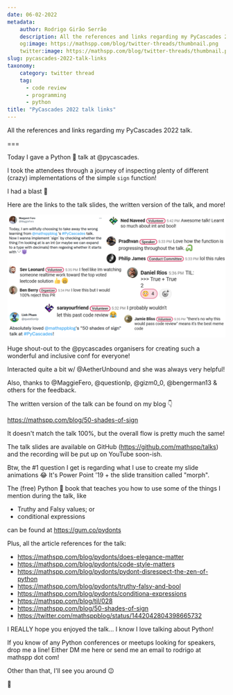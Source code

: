 ```yaml
---
date: 06-02-2022
metadata:
    author: Rodrigo Girão Serrão
    description: All the references and links regarding my PyCascades 2022 talk.
    og:image: https://mathspp.com/blog/twitter-threads/thumbnail.png
    twitter:image: https://mathspp.com/blog/twitter-threads/thumbnail.png
slug: pycascades-2022-talk-links
taxonomy:
    category: twitter thread
    tag:
      - code review
      - programming
      - python
title: "PyCascades 2022 talk links"
---
```


All the references and links regarding my PyCascades 2022 talk.

===

Today I gave a Python 🐍 talk at @pycascades.

I took the attendees through a journey of inspecting plenty of different (crazy) implementations of the simple `sign` function!

I had a blast 🥳

Here are the links to the talk slides, the written version of the talk, and more!

![A collage of funny reactions and nice feedback from my talk.](pycascades2022_reactions.png "Some feedback and live reactions I got.")

Huge shout-out to the @pycascades organisers for creating such a wonderful and inclusive conf for everyone!

Interacted quite a bit w/ @AetherUnbound and she was always very helpful!

Also, thanks to @MaggieFero, @questionlp, @gizm0_0, @bengerman13 & others for the feedback.

The written version of the talk can be found on my blog 👇

https://mathspp.com/blog/50-shades-of-sign

It doesn't match the talk 100%, but the overall flow is pretty much the same!

The talk slides are available on GitHub (https://github.com/mathspp/talks) and the recording will be put up on YouTube soon-ish.

Btw, the #1 question I get is regarding what I use to create my slide animations 😂
It's Power Point '19 + the slide transition called "morph".

The (free) Python 🐍 book that teaches you how to use some of the things I mention during the talk, like

 - Truthy and Falsy values; or
 - conditional expressions

can be found at https://gum.co/pydonts

Plus, all the article references for the talk:

 - https://mathspp.com/blog/pydonts/does-elegance-matter
 - https://mathspp.com/blog/pydonts/code-style-matters
 - https://mathspp.com/blog/pydonts/pydont-disrespect-the-zen-of-python
 - https://mathspp.com/blog/pydonts/truthy-falsy-and-bool
 - https://mathspp.com/blog/pydonts/conditiona-expressions
 - https://mathspp.com/blog/til/028
 - https://mathspp.com/blog/50-shades-of-sign
 - https://twitter.com/mathsppblog/status/1442042804398665732

I REALLY hope you enjoyed the talk... I know I love talking about Python!

If you know of any Python conferences or meetups looking for speakers, drop me a line! Either DM me here or send me an email to rodrigo at mathspp dot com!

Other than that, I'll see you around 😉

👋

